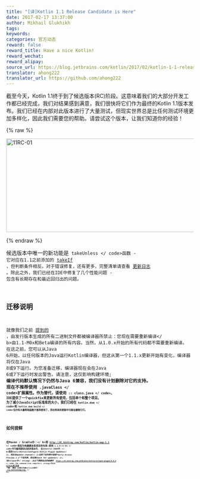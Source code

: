 ```yaml
---
title: "[译]Kotlin 1.1 Release Candidate is Here"
date: 2017-02-17 13:37:00
author: Mikhail Glukhikh
tags:
keywords:
categories: 官方动态
reward: false
reward_title: Have a nice Kotlin!
reward_wechat:
reward_alipay:
source_url: https://blog.jetbrains.com/kotlin/2017/02/kotlin-1-1-release-candidate-is-here/
translator: ahong222
translator_url: https://github.com/ahong222
---
```


截至今天，Kotlin 1.1终于到了候选版本(RC)阶段。这意味着我们的大部分开发工作都已经完成，我们对结果感到满意，我们很快将它们作为最终的Kotlin 1.1版本发布。我们已经在内部对此版本进行了大量测试，但现实世界总是比任何测试环境更加多样化，因此我们需要您的帮助。请尝试这个版本，让我们知道你的经验！

{% raw %}
<p><img alt="11RC-01" class="alignnone size-full wp-image-4599" height="251" src="https://d3nmt5vlzunoa1.cloudfront.net/kotlin/files/2017/02/11RC-01.png" width="1300"/><br/>
<span id="more-4589"></span></p>
{% endraw %}

候选版本中唯一的新功能是<code> takeUnless </ code>函数 - 它对应在1.1之前添加的 [takeIf](https://kotlinlang.org/docs/reference/whatsnew11.html#takeif-and-also) ，但判断条件相反。对于错误修复，还有更多，完整清单请查看 [更新日志](https://github.com/JetBrains/kotlin/blob/1.1-rc/ChangeLog.md) 。除此之外，我们已经在IDE中修复了几个性能问题 - 包含有长期存在和最近回归出的问题。
## 迁移说明

就像我们之前 [提到的](https://blog.jetbrains.com/kotlin/2017/01/kotlin-1-1-beta-is-here/) ，由发行版本生成的所有二进制文件都被编译器所禁止：您现在需要重新编译</ b>由1.1-M0x和Beta编译的所有内容。当然，从1.0.x开始的所有代码都不需要重新编译。
在这之前，您可以从Java 6开始，以任何版本的Java运行Kotlin编译器，但这从第一个1.1.x更新开始有变化，编译器将仅在Java 8或9下运行。为您准备迁移，编译器现在会在Java 6或7下运行时发出警告。请注意，这仅影响构建环境; <b>编译代码默认情况下仍然与Java 6兼容，我们没有计划删除对它的支持。
现在不推荐使用<code> .javaClass </ code>扩展属性。作为替代，请使用<code> :: class.java </ code>。 IDE提供了一个quickfix来更新所有使用，包括单个和整个项目。
为了减小JavaScript标准库的大小，我们已经在<code> kotlin.dom </ code>和<code> kotlin.dom.build </ code>包中有大量帮助函数不推荐使用了，而在将来的更新中可能会删除它们。
## 如何尝鲜

<b>在Maven / Gradle中：</ b>将<code> http://dl.bintray.com/kotlin/kotlin-eap-1.1 </ code>添加为构建脚本和项目的仓库;使用<code> 1.1.0-rc-91 </ code>作为编译器和标准库的版本号。
<b>在IntelliJ IDEA中：</ b>转到<i>Tools→Kotlin→Configure Kotlin Plugin Updates</ i>，然后在<i>Update channel</ i>后的下拉列表中选择“Early Access Preview 1.1”下拉列表，然后按<i>Check for updates</ i>。
<strong>在Eclipse中</ strong>：从以下更新站点安装插件
<code> https://dl.bintray.com/jetbrains/kotlin/eclipse-plugin/0.8.0 </ code>
<strong>The command-line compiler</ strong>可以从 [Github发行页面](https://github.com/JetBrains/kotlin/releases/tag/v1.1-rc) 下载。
最后，让我们开启Kotlin之旅吧！<b> <a href="http://try.kotlinlang.org/"> try.kotlinlang.org </a> </ b>。
